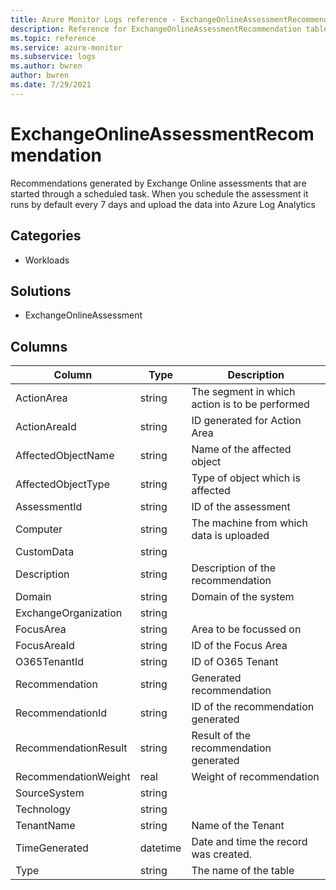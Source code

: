 ```yaml
---
title: Azure Monitor Logs reference - ExchangeOnlineAssessmentRecommendation
description: Reference for ExchangeOnlineAssessmentRecommendation table in Azure Monitor Logs.
ms.topic: reference
ms.service: azure-monitor
ms.subservice: logs
ms.author: bwren
author: bwren
ms.date: 7/29/2021
---
```


# ExchangeOnlineAssessmentRecommendation

 Recommendations generated by Exchange Online assessments that are started through a scheduled task. When you schedule the assessment it runs by default every 7 days and upload the data into Azure Log Analytics

## Categories

- Workloads
## Solutions

- ExchangeOnlineAssessment




## Columns

|Column|Type|Description|
|---|---|---|
|ActionArea|string|The segment in which action is to be performed|
|ActionAreaId|string|ID generated for Action Area|
|AffectedObjectName|string|Name of the affected object|
|AffectedObjectType|string|Type of object which is affected|
|AssessmentId|string|ID of the assessment|
|Computer|string|The machine from which data is uploaded|
|CustomData|string||
|Description|string|Description of the recommendation|
|Domain|string|Domain of the system|
|ExchangeOrganization|string||
|FocusArea|string|Area to be focussed on|
|FocusAreaId|string|ID of the Focus Area|
|O365TenantId|string|ID of O365 Tenant|
|Recommendation|string|Generated recommendation|
|RecommendationId|string|ID of the recommendation generated|
|RecommendationResult|string|Result of the recommendation generated|
|RecommendationWeight|real|Weight of recommendation|
|SourceSystem|string||
|Technology|string||
|TenantName|string|Name of the Tenant|
|TimeGenerated|datetime|Date and time the record was created.|
|Type|string|The name of the table|
